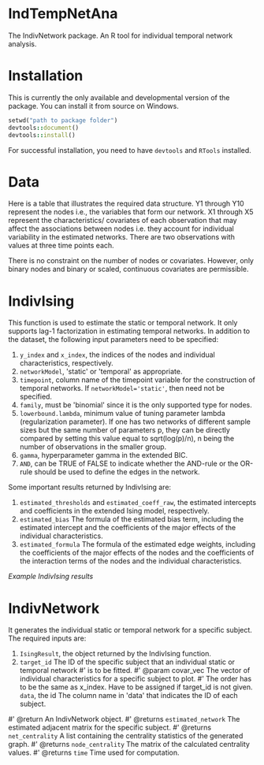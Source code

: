 # IndTempNetAna
The IndivNetwork package. An R tool for individual temporal network analysis.


# Installation
This is currently the only available and developmental version of the package. You can install it from source on Windows. 

```ruby
setwd("path to package folder")
devtools::document()
devtools::install()
```

For successful installation, you need to have `devtools` and `RTools` installed.

# Data
Here is a table that illustrates the required data structure. Y1 through Y10 represent the nodes i.e., the variables that form our network. X1 through X5 represent the characteristics/ covariates of each observation that may affect the associations between nodes i.e. they account for individual variability in the estimated networks. There are two observations with values at three time points each. 

<picture>

</picture>



There is no constraint on the number of nodes or covariates. However, only binary nodes and binary or scaled, continuous covariates are permissible.  

# IndivIsing
This function is used to estimate the static or temporal network. It only supports lag-1 factorization in estimating temporal networks.
In addition to the dataset, the following input parameters need to be specified:
1. `y_index` and `x_index`, the indices of the nodes and individual characteristics, respectively.
2. `networkModel`, 'static' or 'temporal' as appropriate.
3. `timepoint`, column name of the timepoint variable for the construction of temporal networks. If `networkModel='static'`, then need not be specified.
4. `family`, must be 'binomial' since it is the only supported type for nodes.
5. `lowerbound.lambda`, minimum value of tuning parameter lambda (regularization parameter). If one has two networks of different sample sizes but the same number of parameters p, they can be directly compared by setting this value equal to sqrt(log(p)/n), n being the number of observations in the smaller group. 
6. `gamma`, hyperparameter gamma in the extended BIC.
7. `AND`, can be TRUE of FALSE to indicate whether the AND-rule or the OR-rule should be used to define the edges in the network.

Some important results returned by IndivIsing are: 
1. `estimated_thresholds` and `estimated_coeff_raw`, the estimated intercepts and coefficients in the extended Ising model, respectively.
2. `estimated_bias` The formula of the estimated bias term, including the estimated intercept and the coefficients of the major effects of the individual characteristics. 
3. `estimated_formula` The formula of the estimated edge weights, including the coefficients of the major effects of the nodes and the coefficients of the interaction terms of the nodes and the individual characteristics.

*Example IndivIsing results*

# IndivNetwork
It generates the individual static or temporal network for a specific subject. The required inputs are:
1. `IsingResult`, the object returned by the IndivIsing function.
2. `target_id` The ID of the specific subject that an individual static or temporal network
#'   is to be fitted. 
#' @param covar_vec The vector of individual characteristics for a specific subject to plot. 
#'   The order has to be the same as x_index. Have to be assigned if target_id is not given.
`data`, the id The column name in 'data' that indicates the ID of each subject.



#' @return An IndivNetwork object. 
#' @returns `estimated_network` The estimated adjacent matrix for the specific subject. 
#' @returns `net_centrality` A list containing the centrality statistics of the generated graph.
#' @returns `node_centrality` The matrix of the calculated centrality values. 
#' @returns `time` Time used for computation.



